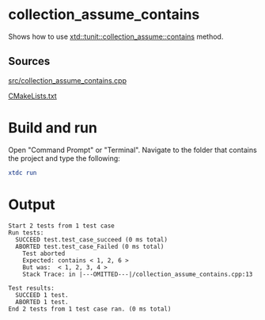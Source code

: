 # collection_assume_contains

Shows how to use [xtd::tunit::collection_assume::contains](https://gammasoft71.github.io/xtd/reference_guides/latest/classxtd_1_1tunit_1_1collection__assume.html#a56947f8d21589b3c4b4df83fee0a7b33) method.

## Sources

[src/collection_assume_contains.cpp](src/collection_assume_contains.cpp)

[CMakeLists.txt](CMakeLists.txt)

# Build and run

Open "Command Prompt" or "Terminal". Navigate to the folder that contains the project and type the following:

```cmake
xtdc run
```

# Output

```
Start 2 tests from 1 test case
Run tests:
  SUCCEED test.test_case_succeed (0 ms total)
  ABORTED test.test_case_Failed (0 ms total)
    Test aborted
    Expected: contains < 1, 2, 6 >
    But was:  < 1, 2, 3, 4 >
    Stack Trace: in |---OMITTED---|/collection_assume_contains.cpp:13

Test results:
  SUCCEED 1 test.
  ABORTED 1 test.
End 2 tests from 1 test case ran. (0 ms total)
```
